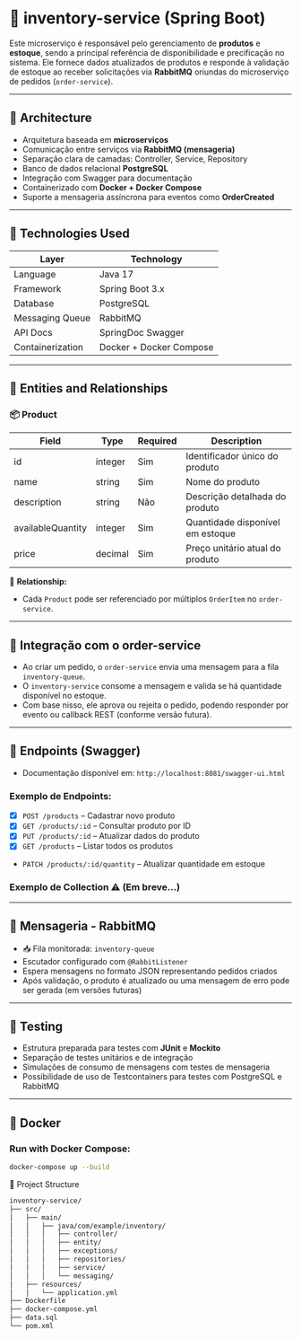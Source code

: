 # 🏪 inventory-service (Spring Boot)

Este microserviço é responsável pelo gerenciamento de **produtos** e **estoque**, sendo a principal referência de disponibilidade e precificação no sistema. Ele fornece dados atualizados de produtos e responde à validação de estoque ao receber solicitações via **RabbitMQ** oriundas do microserviço de pedidos (`order-service`).

---

## 🧱 Architecture

- Arquitetura baseada em **microserviços**
- Comunicação entre serviços via **RabbitMQ (mensageria)**
- Separação clara de camadas: Controller, Service, Repository
- Banco de dados relacional **PostgreSQL**
- Integração com Swagger para documentação
- Containerizado com **Docker + Docker Compose**
- Suporte a mensageria assíncrona para eventos como **OrderCreated**

---

## 📌 Technologies Used

| Layer            | Technology              |
| ---------------- | ----------------------- |
| Language         | Java 17                 |
| Framework        | Spring Boot 3.x         |
| Database         | PostgreSQL              |
| Messaging Queue  | RabbitMQ                |
| API Docs         | SpringDoc Swagger       |
| Containerization | Docker + Docker Compose |

---

## 📘 Entities and Relationships

### 📦 Product

| Field             | Type    | Required | Description                      |
| ----------------- | ------- | -------- | -------------------------------- |
| id                | integer | Sim      | Identificador único do produto   |
| name              | string  | Sim      | Nome do produto                  |
| description       | string  | Não      | Descrição detalhada do produto   |
| availableQuantity | integer | Sim      | Quantidade disponível em estoque |
| price             | decimal | Sim      | Preço unitário atual do produto  |

🔁 **Relationship:**

- Cada `Product` pode ser referenciado por múltiplos `OrderItem` no `order-service`.

---

## 🔁 Integração com o order-service

- Ao criar um pedido, o `order-service` envia uma mensagem para a fila `inventory-queue`.
- O `inventory-service` consome a mensagem e valida se há quantidade disponível no estoque.
- Com base nisso, ele aprova ou rejeita o pedido, podendo responder por evento ou callback REST (conforme versão futura).

---

## 🚀 Endpoints (Swagger)

- Documentação disponível em: `http://localhost:8081/swagger-ui.html`

### Exemplo de Endpoints:

- [x] `POST /products` – Cadastrar novo produto
- [x] `GET /products/:id` – Consultar produto por ID
- [x] `PUT /products/:id` – Atualizar dados do produto
- [x] `GET /products` – Listar todos os produtos
- `PATCH /products/:id/quantity` – Atualizar quantidade em estoque

### Exemplo de Collection ⚠️ (Em breve...)

---

## 📩 Mensageria - RabbitMQ

- 📥 Fila monitorada: `inventory-queue`
- Escutador configurado com `@RabbitListener`
- Espera mensagens no formato JSON representando pedidos criados
- Após validação, o produto é atualizado ou uma mensagem de erro pode ser gerada (em versões futuras)

---

## 🧪 Testing

- Estrutura preparada para testes com **JUnit** e **Mockito**
- Separação de testes unitários e de integração
- Simulações de consumo de mensagens com testes de mensageria
- Possibilidade de uso de Testcontainers para testes com PostgreSQL e RabbitMQ

---

## 🐳 Docker

### Run with Docker Compose:

```bash
docker-compose up --build
```

📂 Project Structure

```bash
inventory-service/
├── src/
│   ├── main/
│   │   ├── java/com/example/inventory/
│   │   │   ├── controller/
│   │   │   ├── entity/
│   │   │   ├── exceptions/
│   │   │   ├── repositories/
│   │   │   ├── service/
│   │   │   └── messaging/
│   ├── resources/
│   │   └── application.yml
├── Dockerfile
├── docker-compose.yml
├── data.sql
└── pom.xml
```
